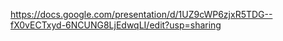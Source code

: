 

https://docs.google.com/presentation/d/1UZ9cWP6zjxR5TDG--fX0vECTxyd-6NCUNG8LjEdwqLI/edit?usp=sharing
